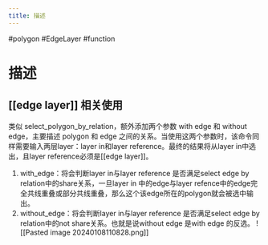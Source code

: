 ```yaml
---
title: 描述
---
```

#polygon #EdgeLayer #function 
# 描述
## [[edge layer]] 相关使用
类似 select_polygon_by_relation，额外添加两个参数 with edge 和 without edge，主要描述 polygon 和 edge 之间的关系。当使用这两个参数时，该命令同样需要输入两层layer：layer in和layer reference。最终的结果将从layer in中选出，且layer reference必须是[[edge layer]]。
1. with_edge：将会判断layer in与layer reference 是否满足select edge by relation中的share关系，一旦layer in 中的edge与layer refence中的edge完全共线重叠或部分共线重叠，那么这个该edge所在的polygon就会被选中输出。
2. without_edge：将会判断layer in与layer reference 是否满足select edge by relation中的not share关系。也就是说without edge 是with edge 的反选。
![[Pasted image 20240108110828.png]]
